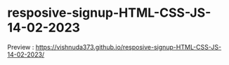# resposive-signup-HTML-CSS-JS-14-02-2023
Preview : https://vishnuda373.github.io/resposive-signup-HTML-CSS-JS-14-02-2023/
